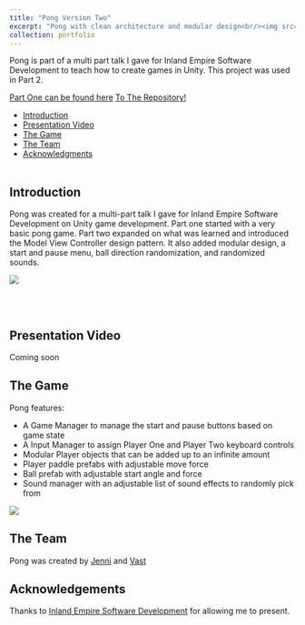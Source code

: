 ```yaml
---
title: "Pong Version Two"
excerpt: "Pong with clean architecture and modular design<br/><img src='https://media.giphy.com/media/rqZEANWU5nesnvJ84c/giphy.gif'>"
collection: portfolio
---
```


Pong is part of a multi part talk I gave for Inland Empire Software Development to teach how to create games in Unity. This project was used in Part 2. 

[Part One can be found here](https://github.com/JenniTheDev/Pong)
[To The Repository!](https://github.com/JenniTheDev/Pong_IESD)

* [Introduction](#Introduction)
* [Presentation Video](#Presentation)
* [The Game](#Game)
* [The Team](#Team)
* [Acknowledgments](#Ack)
<br><br>

## Introduction <a name="Introduction"></a> <br>
Pong was created for a multi-part talk I gave for Inland Empire Software Development on Unity game development. Part one started with a very basic pong game. Part two expanded on what was learned and introduced the Model View Controller design pattern. It also added modular design, a start and pause menu, ball direction randomization, and randomized sounds.

![](https://media.giphy.com/media/rqZEANWU5nesnvJ84c/giphy.gif)

<br><br>
## Presentation Video <a name="Presentation"></a> <br>
Coming soon

## The Game <a name="Game"></a> <br>
Pong features:
 - A Game Manager to manage the start and pause buttons based on game state
 - A Input Manager to assign Player One and Player Two keyboard controls
 - Modular Player objects that can be added up to an infinite amount
 - Player paddle prefabs with adjustable move force
 - Ball prefab with adjustable start angle and force
 - Sound manager with an adjustable list of sound effects to randomly pick from 

![](https://media.giphy.com/media/py3gpVED8QIbgKGYhq/giphy.gif)

## The Team <a name="Team"></a> <br>
Pong was created by [Jenni](http://jennithe.dev) and [Vast](https://github.com/Vastlee)

## Acknowledgements <a name="Ack"></a> <br>
Thanks to [Inland Empire Software Development](https://www.iesd.com/) for allowing me to present.
